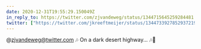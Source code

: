 ```yaml
---
date: 2020-12-31T19:55:29.150049Z
in_reply_to: https://twitter.com/zjvandeweg/status/1344715645259284481
twitter: ["https://twitter.com/jkreeftmeijer/status/1344733927852937219"]
---
```

@zjvandeweg@twitter.com 🎶 On a dark desert highway... 🎶🕺 
